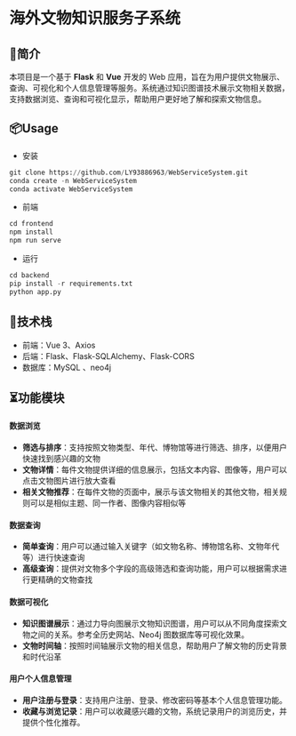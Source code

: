 # 海外文物知识服务子系统

## 👀简介

本项目是一个基于 **Flask** 和 **Vue** 开发的 Web 应用，旨在为用户提供文物展示、查询、可视化和个人信息管理等服务。系统通过知识图谱技术展示文物相关数据，支持数据浏览、查询和可视化显示，帮助用户更好地了解和探索文物信息。

## 📦Usage

- 安装

```python
git clone https://github.com/LY93886963/WebServiceSystem.git
conda create -n WebServiceSystem
conda activate WebServiceSystem
```

- 前端

```python
cd frontend
npm install
npm run serve
```

- 运行

```python
cd backend
pip install -r requirements.txt
python app.py
```



## 📌技术栈

- 前端：Vue 3、Axios
- 后端：Flask、Flask-SQLAlchemy、Flask-CORS 
- 数据库：MySQL 、neo4j

## ⏳功能模块

#### 数据浏览

- **筛选与排序**：支持按照文物类型、年代、博物馆等进行筛选、排序，以便用户快速找到感兴趣的文物
- **文物详情**：每件文物提供详细的信息展示，包括文本内容、图像等，用户可以点击文物图片进行放大查看
-  **相关文物推荐**：在每件文物的页面中，展示与该文物相关的其他文物，相关规则可以是相似主题、同一作者、图像内容相似等

#### 数据查询

- **简单查询**：用户可以通过输入关键字（如文物名称、博物馆名称、文物年代等）进行快速查询
-  **高级查询**：提供对文物多个字段的高级筛选和查询功能，用户可以根据需求进行更精确的文物查找

#### 数据可视化

- **知识图谱展示**：通过力导向图展示文物知识图谱，用户可以从不同角度探索文物之间的关系。参考全历史网站、Neo4j 图数据库等可视化效果。
- **文物时间轴**：按照时间轴展示文物的相关信息，帮助用户了解文物的历史背景和时代沿革

#### 用户个人信息管理

- **用户注册与登录**：支持用户注册、登录、修改密码等基本个人信息管理功能。
-  **收藏与浏览记录**：用户可以收藏感兴趣的文物，系统记录用户的浏览历史，并提供个性化推荐。